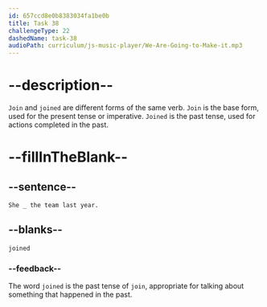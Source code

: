 ```yaml
---
id: 657ccd8e0b8383034fa1be0b
title: Task 38
challengeType: 22
dashedName: task-38
audioPath: curriculum/js-music-player/We-Are-Going-to-Make-it.mp3
---
```

<!--
AUDIO REFERENCE:
Finally, this is Linda, our UX/UI designer. She joined the team last year.
-->

# --description--

`Join` and `joined` are different forms of the same verb. `Join` is the base form, used for the present tense or imperative. 
`Joined` is the past tense, used for actions completed in the past. 

# --fillInTheBlank--

## --sentence--

`She _ the team last year.`

## --blanks--

`joined`

### --feedback--

The word `joined` is the past tense of `join`, appropriate for talking about something that happened in the past.

